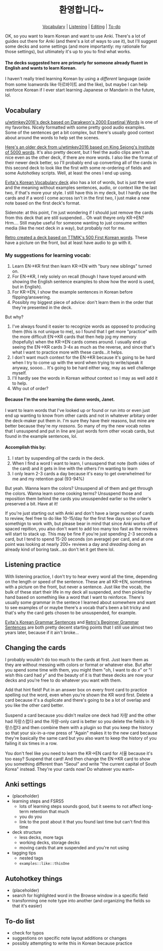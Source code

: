 # <p align="center"> 환영합니다~ 

<p align="center">
  <a href="https://github.com/radjisk/ankiForKoreanLearnersStarterPackByRadjisk?tab=readme-ov-file#vocabulary">Vocabulary</a> |
  <a href="https://github.com/radjisk/ankiForKoreanLearnersStarterPackByRadjisk?tab=readme-ov-file#listening-practice">Listening</a> |
  <a href="https://github.com/radjisk/ankiForKoreanLearnersStarterPackByRadjisk?tab=readme-ov-file#changing-the-cards">Editing</a> |
  <a href="https://github.com/radjisk/ankiForKoreanLearnersStarterPackByRadjisk?tab=readme-ov-file#to-do-list">To-do</a>
</p>

OK, so you want to learn Korean and want to use Anki. There's a lot of guides out there for Anki (and there's a lot of ways to use it), but I'll suggest some decks and some settings (and more importantly: my rationale for those settings), but ultimately it's up to you to find what works.

#### The decks suggested here are primarly for someone already fluent in English and wants to learn Korean.

I haven't really tried learning Korean by using a *different* language (aside from some loanwords like 아르바이트 and the like), but maybe I can help reinforce Korean if I ever start learning Japanese or Mandarin in the future, lol.

## Vocabulary

[u/wtimkey2016's deck based on Darakwon's 2000 Essetinal Words](https://old.reddit.com/r/Korean/comments/18s8wvo/resource_i_made_my_dream_anki_deck_3000_word_deck/) is one of my favorites. Nicely formatted with some pretty good audio examples. Some of the sentences get a bit complex, but there's usually good context about around the words to help set the scenes.

[Here's an older deck from u/wtimkey2016 based on King Sejong's Institute of 5000 words](https://old.reddit.com/r/Korean/comments/10gimr6/anki_deck_for_king_sejong_institute_vocabulary/). It's also pretty decent, but I feel the audio clips aren't as nice even as the other deck, if there are more words. I also like the format of their newer deck better, so I'll probably end up converting all of the cards in this second deck to look like the first with some re-ordering of fields and some Autohotkey scripts. Well, at least the ones I end up using.

[Evita's Korean Vocabulary deck](https://ankiweb.net/shared/info/4066961604) also has a lot of words, but is just the word and the meaning without examples sentences, audio, or context like the last two, if that's more your style. I still have this in my deck, but I hardly use the cards and if a word I come across isn't in the first two, I just make a new note based on the first deck's format. 

Sidenote: at this point, I'm just wondering if I should just remove the cards from this deck that are still suspended... Oh wait theyre only KR->EN? Hrm.... Still maybe useful for someone wanting to just consume written media (like the next deck in a way), but probably not for me.

[Retro created a deck based on TTMIK's 500 First Korean words](https://ankiweb.net/shared/info/1551455917). These have a picture on the front, but at least have audio to go with it.

### My suggestions for learning vocab:
1) Learn EN->KR first then learn KR->EN with "bury new siblings" turned on.
2) For EN->KR, I rely solely on recall (though I have toyed around with showing the English sentence examples to show how the word is used, but in English).
3) For KR->EN, I show the example sentences in Korean before flipping/answering.
4) Possibly my biggest piece of advice: don't learn them in the order that they're presented in the deck.

But why?
1) I've always found it easier to recognize words as opposed to producing them (this is not unique to me), so I found that I get more "practice" with the more difficult EN->KR cards that then help jog my memory (hopefully) when the KR->EN cards comes around. I usually end up seeing the EN->KR cards 3-4x as much as the reverse, and since that's what I want to practice more with these cards...it helps.
2) I don't want much context for the EN->KR because it's going to be hard when I try to come up with the word when trying to write/speak it anyway, soooo... It's going to be hard either way, may as well challenge myself.
3) I'll hardly see the words in Korean *without* context so I may as well add it to help.
4) Why out of order?
   
#### Because I'm the one learning the damn words, Janet.

I want to learn words that I've looked up or found or run into or even just end up wanting to know from other cards and not in whatever arbitary order the deck-maker put them in. I'm sure they have their reasons, but mine are better because they're *my reasons*. So many of my the new vocab notes that I unsuspend and put in line are just words form other vocab cards, but found in the example sentences, lol.

#### Accomplish this by:
1) I start by suspending *all* the cards in the deck.
2) When I find a word I want to learn, I unsuspend that note (both sides of the card) and it gets in line with the others I'm wanting to learn
3) I only learn 2-3 cards a day because it's easy to get overwhelmed for me and my retention goal (93-94%)
  
But yeah. Wanna learn the colors? Unsuspend all of them and get through the colors. Wanna learn some cooking terms? Unsuspend those and reposition them behind the cards you unsuspended earlier so the order's preserved a bit. Have at it!

If you're just starting out with Anki and don't have a large number of cards to review, feel free to do like 10-15/day for the first few days so you have somethign to work with, but please bear in mind that since Anki works off of spaced repition, you also don't want to add too many too fast as the reviews will start to stack up. This may be fine if you're just spending 2-3 seconds a card, but I tend to spend 15-20 seconds (on average) per card, and at one point was looking at nearly 200+ reviews a day and *dreading* doing an already kind of boring task...so don't let it get there lol.

## Listening practice

With listening practice, I don't try to hear every word all the time, depending on the length or speed of the sentence. These are all KR->EN, sometimes with a picture on the front, but never a sentence. Just like the vocab, the bulk of these start their life in my deck all suspended, and then picked by hand based on something like a word that I want to reinforce. There's usually some grammar in the sentece I learned about somewhere and want to see examples of or maybe there's a vocab that's been a bit tricky and that's why the card gets chosen to be unsuspended, for example.

[Evita's Korean Grammar Sentences](https://ankiweb.net/shared/info/3614346923) and [Retro's Beginner Grammar Sentences](https://ankiweb.net/shared/info/1842919283) are both pretty decent starting points that I still use almost two years later, because if it ain't broke...

## Changing the cards

I probably wouldn't do too much to the cards at first. Just learn them as they are without messing with colors or format or whatever else. But after you spend some time with them, you might them "oh, I want to do *x*" or "I wish this card had *y*" and the beauty of it is that these decks are now your decks and you're free to do whatever you want with them. 

Add that hint field! Put in an answer box on every front card to practice spelling out the word, even when you're shown the KR word first. Delete a card because it's a duplicate and there's going to be a lot of overlap and you like the other card better. 

Suspend a card because you didn't realize one deck had 자랑 and the other had 자랑스럽다 and the 자랑-only card is better so you delete the fields in 자랑스럽다 and then combine them with a plugin so that you keep the history so that your six-in-a-row press of "Again" makes it to the new card because they're basically the same card but you also want to keep the history of you failing it six times in a row.

You don't feel like you need to learn the KR->EN card for 서울 because it's too easy? Suspend that card! And then change the EN->KR card to show you something different than "Seoul" and write "the current capital of South Korea" instead. They're your cards now! Do whatever you want~

## Anki settings
- (placeholder)
- learning steps and FSRS5
  - lots of learning steps sounds good, but it seems to not affect long-term retention that much
  - you do you
  - link to the post about it that you found last time but can't find this time
- deck structure
  - less decks, more tags
  - working decks, storage decks
  - moving cards that are suspended and you're not using
- tagging tips
  - nested tags
  - `examples::like::thisOne`

## Autohotkey things
- (placeholder)
- search for highlighted word in the Browse window in a specific field
- transforming one note type into another (and organizing the fields so that it's easier)

## To-do list
- check for typos
- suggestions on specific note layout additions or changes
- possibly attempting to write this in Korean because practice
